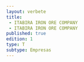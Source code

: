 ```yaml
---
layout: verbete
title:
 - ITABIRA IRON ORE COMPANY
 - ITABIRA IRON ORE COMPANY
published: true
edition: 1  
type: T
subtype: Empresas
---
```


